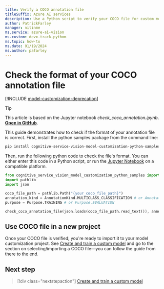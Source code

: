 ```yaml
---
title: Verify a COCO annotation file
titleSuffix: Azure AI services
description: Use a Python script to verify your COCO file for custom model training.
author: PatrickFarley
manager: nitinme
ms.service: azure-ai-vision
ms.custom: devx-track-python
ms.topic: how-to
ms.date: 01/19/2024
ms.author: pafarley
---
```


# Check the format of your COCO annotation file


[!INCLUDE [model-customization-deprecation](../includes/model-customization-deprecation.md)]

> [!TIP]
> This article is based on the Jupyter notebook *check_coco_annotation.ipynb*. **[Open in GitHub](https://github.com/Azure-Samples/cognitive-service-vision-model-customization-python-samples/blob/main/docs/check_coco_annotation.ipynb)**.

This guide demonstrates how to check if the format of your annotation file is correct. First, install the python samples package from the command line:

```python
pip install cognitive-service-vision-model-customization-python-samples
```

Then, run the following python code to check the file's format. You can either enter this code in a Python script, or run the [Jupyter Notebook](https://github.com/Azure-Samples/cognitive-service-vision-model-customization-python-samples/blob/main/docs/check_coco_annotation.ipynb) on a compatible platform.

```python
from cognitive_service_vision_model_customization_python_samples import check_coco_annotation_file, AnnotationKind, Purpose
import pathlib
import json

coco_file_path = pathlib.Path("{your_coco_file_path}")
annotation_kind = AnnotationKind.MULTICLASS_CLASSIFICATION # or AnnotationKind.OBJECT_DETECTION
purpose = Purpose.TRAINING # or Purpose.EVALUATION

check_coco_annotation_file(json.loads(coco_file_path.read_text()), annotation_kind, purpose)
```


## Use COCO file in a new project

Once your COCO file is verified, you're ready to import it to your model customization project. See [Create and train a custom model](model-customization.md) and go to the section on selecting/importing a COCO file&mdash;you can follow the guide from there to the end.

## Next step

> [!div class="nextstepaction"]
> [Create and train a custom model](model-customization.md)
